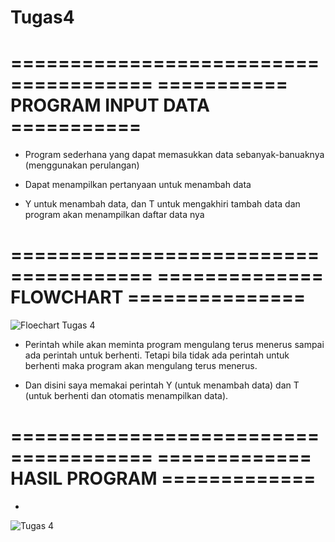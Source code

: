 # Tugas4

======================================
=========== PROGRAM INPUT DATA ===========
=======================================

- Program sederhana yang dapat memasukkan data sebanyak-banuaknya (menggunakan perulangan)

- Dapat menampilkan pertanyaan untuk menambah data 

- Y untuk menambah data, dan T untuk mengakhiri tambah data dan program akan menampilkan daftar data nya

======================================
============== FLOWCHART ===============
======================================

![Floechart Tugas 4](https://user-images.githubusercontent.com/56438848/70247950-ca0ec200-17ac-11ea-847a-9a29e8b425a8.PNG)

- Perintah while akan meminta program mengulang terus menerus sampai ada perintah untuk berhenti. Tetapi bila tidak ada perintah untuk berhenti maka program akan mengulang terus menerus.

- Dan disini saya memakai perintah Y (untuk menambah data) dan T (untuk berhenti dan otomatis menampilkan data).

======================================
============= HASIL PROGRAM =============
======================================

- 
![Tugas 4](https://user-images.githubusercontent.com/56438848/69910272-0358d200-143b-11ea-8799-9e319e936e96.PNG)
